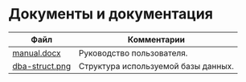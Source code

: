# Документы и документация

| Файл                                             | Комментарии                                    |
| ------------------------------------------------ | ---------------------------------------------- |
| [manual.docx](manual.docx)                       | Руководство пользователя.                      |
| [dba-struct.png](database-structure.png) | Структура используемой базы данных.            |
